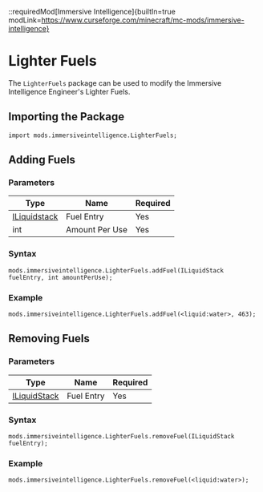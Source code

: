 ::requiredMod[Immersive Intelligence]{builtIn=true modLink=https://www.curseforge.com/minecraft/mc-mods/immersive-intelligence}

# Lighter Fuels

The `LighterFuels` package can be used to modify the Immersive Intelligence Engineer's Lighter Fuels.

## Importing the Package

```zenscript
import mods.immersiveintelligence.LighterFuels;
```

## Adding Fuels

### Parameters

| Type                                           | Name           | Required |
| ---------------------------------------------- | -------------- | -------- |
| [ILiquidstack](/Vanilla/Liquids/ILiquidstack/) | Fuel Entry     | Yes      |
| int                                            | Amount Per Use | Yes      |

### Syntax

```zenscript
mods.immersiveintelligence.LighterFuels.addFuel(ILiquidStack fuelEntry, int amountPerUse);
```

### Example

```zenscript
mods.immersiveintelligence.LighterFuels.addFuel(<liquid:water>, 463);
```

## Removing Fuels

### Parameters

| Type                                         | Name       | Required |
| -------------------------------------------- | ---------- | -------- |
| [ILiquidStack](/Vanilla/Items/ILiquidstack/) | Fuel Entry | Yes      |

### Syntax

```zenscript
mods.immersiveintelligence.LighterFuels.removeFuel(ILiquidStack fuelEntry);
```

### Example

```zenscript
mods.immersiveintelligence.LighterFuels.removeFuel(<liquid:water>);
```